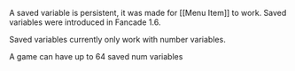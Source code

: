 A saved variable is persistent, it was made for [[Menu Item]] to work. Saved variables were introduced in Fancade 1.6.

Saved variables currently only work with number variables.

A game can have up to 64 saved num variables